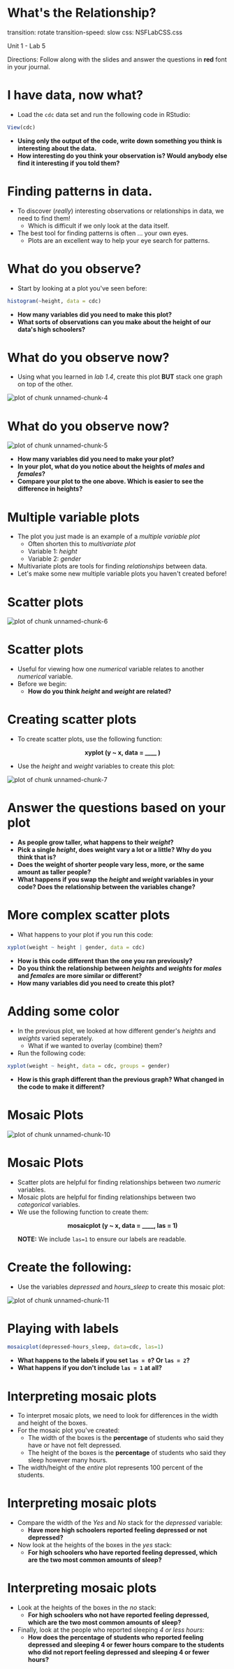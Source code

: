 What's the Relationship?
========================================
transition: rotate
transition-speed: slow
css: NSFLabCSS.css

Unit 1 - Lab 5

Directions: Follow along with the slides and answer the questions in **red** font in your journal.



I have data, now what?
======================

- Load the `cdc` data set and run the following code in RStudio:

```r
View(cdc)
```

- **Using only the output of the code, write down something you think is interesting about the data.**
- **How interesting do you think your observation is? Would anybody else find it interesting if you told them?**

Finding patterns in data.
=========================================

- To discover (_really_) interesting observations or relationships in data, we need to find them!
    - Which is difficult if we only look at the data itself.
- The best tool for finding patterns is often ... your own eyes.
    - Plots are an excellent way to help your eye search for patterns.

What do you observe?
==============

- Start by looking at a plot you've seen before:

```r
histogram(~height, data = cdc)
```

- **How many variables did you need to make this plot?**
- **What sorts of observations can you make about the height of our data's high schoolers?**

What do you observe now?
========================

- Using what you learned in _lab 1.4_, create this plot **BUT** stack one graph on top of the other.  

<img src="Lab1-5_Visually_Exploring_Data-figure/unnamed-chunk-4.png" title="plot of chunk unnamed-chunk-4" alt="plot of chunk unnamed-chunk-4" style="display: block; margin: auto;" />

What do you observe now?
=========================

<img src="Lab1-5_Visually_Exploring_Data-figure/unnamed-chunk-5.png" title="plot of chunk unnamed-chunk-5" alt="plot of chunk unnamed-chunk-5" style="display: block; margin: auto;" />

- **How many variables did you need to make your plot?**
- **In your plot, what do you notice about the heights of _males_ and _females_?**
- **Compare your plot to the one above. Which is easier to see the difference in heights?**

Multiple variable plots
=======================

- The plot you just made is an example of a _multiple variable plot_
  - Often shorten this to _multivariate plot_
  - Variable 1: _height_
  - Variable 2: _gender_
- Multivariate plots are tools for finding _relationships_ between data.
- Let's make some new multiple variable plots you haven't created before!

Scatter plots
=============

<img src="Lab1-5_Visually_Exploring_Data-figure/unnamed-chunk-6.png" title="plot of chunk unnamed-chunk-6" alt="plot of chunk unnamed-chunk-6" style="display: block; margin: auto;" />

Scatter plots
=============

- Useful for viewing how one _numerical_ variable relates to another _numerical_ variable.
- Before we begin:
  - **How do you think _height_ and _weight_ are related?**

Creating scatter plots
======================

- To create scatter plots, use the following function:
**<p align='center'> xyplot (y ~ x, data = ____ ) </p>**
- Use the _height_ and _weight_ variables to create this plot:
<img src="Lab1-5_Visually_Exploring_Data-figure/unnamed-chunk-7.png" title="plot of chunk unnamed-chunk-7" alt="plot of chunk unnamed-chunk-7" style="display: block; margin: auto;" />

Answer the questions based on your plot
======================================

- **As people grow taller, what happens to their _weight_?**
- **Pick a single _height_, does weight vary a lot or a little? Why do you think that is?**
- **Does the weight of shorter people vary less, more, or the same amount as taller people?**
- **What happens if you swap the _height_ and _weight_ variables in your code? Does the relationship between the variables change?**

More complex scatter plots
=======================

- What happens to your plot if you run this code:

```r
xyplot(weight ~ height | gender, data = cdc)
```

- **How is this code different than the one you ran previously?**
- **Do you think the relationship between _heights_ and _weights_ for _males_ and _females_ are more similar or different?**
- **How many variables did you need to create this plot?**

Adding some color
======================

- In the previous plot, we looked at how different gender's _heights_ and _weights_ varied seperately.
  - What if we wanted to overlay (combine) them?
- Run the following code:

```r
xyplot(weight ~ height, data = cdc, groups = gender)
```

- **How is this graph different than the previous graph? What changed in the code to make it different?**

Mosaic Plots
============

<img src="Lab1-5_Visually_Exploring_Data-figure/unnamed-chunk-10.png" title="plot of chunk unnamed-chunk-10" alt="plot of chunk unnamed-chunk-10" style="display: block; margin: auto;" />

Mosaic Plots
============

- Scatter plots are helpful for finding relationships between two _numeric_ variables.
- Mosaic plots are helpful for finding relationships between two _categorical_ variables.
- We use the following function to create them:
**<p align='center'> mosaicplot (y ~ x, data = ____, las = 1) </p>**
**NOTE:** We include `las=1` to ensure our labels are readable.


Create the following:
=====================

- Use the variables _depressed_ and *hours_sleep* to create this mosaic plot:
<img src="Lab1-5_Visually_Exploring_Data-figure/unnamed-chunk-11.png" title="plot of chunk unnamed-chunk-11" alt="plot of chunk unnamed-chunk-11" style="display: block; margin: auto;" />

Playing with labels
===================

```r
mosaicplot(depressed~hours_sleep, data=cdc, las=1)
```

- **What happens to the labels if you set `las = 0`? Or `las = 2`?**
- **What happens if you don't include `las = 1` at all?**

Interpreting mosaic plots
=========================

- To interpret mosaic plots, we need to look for differences in the width and height of the boxes.
- For the mosaic plot you've created:
  - The width of the boxes is the **percentage** of students who said they have or have not felt depressed.
  - The height of the boxes is the **percentage** of students who said they sleep however many hours.
- The width/height of the _entire_ plot represents 100 percent of the students.
  
Interpreting mosaic plots
=========================  
  
- Compare the width of the _Yes_ and _No_ stack for the _depressed_ variable:
  - **Have more high schoolers reported feeling depressed or not depressed?**
- Now look at the heights of the boxes in the _yes_ stack:
  - **For high schoolers who have reported feeling depressed, which are the two most common amounts of sleep?**

  
Interpreting mosaic plots
=========================

- Look at the heights of the boxes in the _no_ stack:
  - **For high schoolers who not have reported feeling depressed, which are the two most common amounts of sleep?**
- Finally, look at the people who reported sleeping _4 or less hours_:
  - **How does the percentage of students who reported feeling depressed and sleeping 4 or fewer hours compare to the students who did not report feeling depressed and sleeping 4 or fewer hours?**
